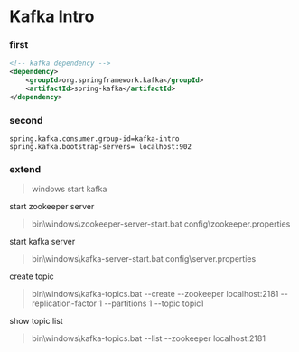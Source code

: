 # Kafka Intro

### first

~~~xml
<!-- kafka dependency -->
<dependency>
    <groupId>org.springframework.kafka</groupId>
    <artifactId>spring-kafka</artifactId>
</dependency>
~~~

### second

~~~properties
spring.kafka.consumer.group-id=kafka-intro
spring.kafka.bootstrap-servers= localhost:902
~~~


### extend
> windows start kafka

start zookeeper server
>bin\windows\zookeeper-server-start.bat config\zookeeper.properties

start kafka server
> bin\windows\kafka-server-start.bat config\server.properties

create topic
>bin\windows\kafka-topics.bat --create --zookeeper localhost:2181 --replication-factor 1 --partitions 1 --topic topic1

show topic list
>bin\windows\kafka-topics.bat --list --zookeeper localhost:2181 
